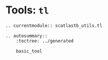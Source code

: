 # Tools: `tl`

```{eval-rst}
.. currentmodule:: scatlastb_utils.tl
```


```{eval-rst}
.. autosummary::
    :toctree: ../generated

    basic_tool
```
